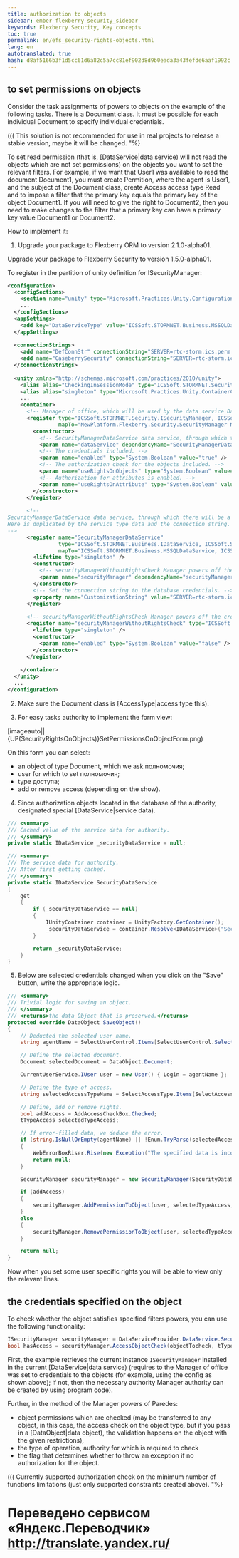 ```yaml
--- 
title: authorization to objects 
sidebar: ember-flexberry-security_sidebar 
keywords: Flexberry Security, Key concepts 
toc: true 
permalink: en/efs_security-rights-objects.html 
lang: en 
autotranslated: true 
hash: d8af5166b3f1d5cc61d6a82c5a7cc81ef902d8d9b0eada3a43fefde6aaf1992c 
--- 
```


## to set permissions on objects 

Consider the task assignments of powers to objects on the example of the following tasks. There is a Document class. It must be possible for each individual Document to specify individual credentials. 

(((<msg type=important> 
This solution is not recommended for use in real projects to release a stable version, maybe it will be changed. 
"%} 

To set read permission (that is, [DataService|data service) will not read the objects which are not set permissions) on the objects you want to set the relevant filters. For example, if we want that User1 was available to read the document Document1, you must create Permition, where the agent is User1, and the subject of the Document class, create Access access type Read and to impose a filter that the primary key equals the primary key of the object Document1. If you will need to give the right to Document2, then you need to make changes to the filter that a primary key can have a primary key value Document1 or Document2. 

How to implement it: 

1. Upgrade your package to Flexberry ORM to version 2.1.0-alpha01. 

Upgrade your package to Flexberry Security to version 1.5.0-alpha01. 

To register in the partition of unity definition for ISecurityManager: 
```xml
<configuration>
  <configSections>
    <section name="unity" type="Microsoft.Practices.Unity.Configuration.UnityConfigurationSection, Microsoft.Practices.Unity.Configuration" />
    ...
  </configSections>
  <appSettings>
    <add key="DataServiceType" value="ICSSoft.STORMNET.Business.MSSQLDataService, ICSSoft.STORMNET.Business.MSSQLDataService" />
  </appSettings>
  
  <connectionStrings>
    <add name="DefConnStr" connectionString="SERVER=rtc-storm.ics.perm.ru;Trusted_connection=yes;DATABASE=SecurityControlTest" />
    <add name="CaseberrySecurity" connectionString="SERVER=rtc-storm.ics.perm.ru;Trusted_connection=yes;DATABASE=SecurityControlTestS" providerName="ICSSoft.STORMNET.Business.MSSQLDataService, ICSSoft.STORMNET.Business.MSSQLDataService, Version=1.0.0.1, Culture=neutral, PublicKeyToken=49b42003269a4a66" />
  </connectionStrings>
  
  <unity xmlns="http://schemas.microsoft.com/practices/2010/unity">
    <alias alias="CheckingInSessionMode" type="ICSSoft.STORMNET.Security.CheckingInSessionMode, CheckingLibrary" />
    <alias alias="singleton" type="Microsoft.Practices.Unity.ContainerControlledLifetimeManager, Microsoft.Practices.Unity" />
	...
    <container>
      <!-- Manager of office, which will be used by the data service DataServiceProvider.DataService. -->
      <register type="ICSSoft.STORMNET.Security.ISecurityManager, ICSSoft.STORMNET.DataObject"
                mapTo="NewPlatform.Flexberry.Security.SecurityManager NewPlatform.Flexberry.Security">
        <constructor>
		  <!-- SecurityManagerDataService data service, through which there will be a request to the authority. -->
          <param name="dataService" dependencyName="SecurityManagerDataService" />
		  <!-- The credentials included. -->
          <param name="enabled" type="System.Boolean" value="true" />
		  <!-- The authorization check for the objects included. -->
          <param name="useRightsOnObjects" type="System.Boolean" value="true" />
		  <!-- Authorization for attributes is enabled. -->
          <param name="useRightsOnAttribute" type="System.Boolean" value="true" />
        </constructor>
      </register>
      
	  <!-- 
SecurityManagerDataService data service, through which there will be a request to the authority. 
Here is duplicated by the service type data and the connection string. Associated with the joint use of SecurityManager and CheckingLibrary. 
-->
      <register name="SecurityManagerDataService"
                type="ICSSoft.STORMNET.Business.IDataService, ICSSoft.STORMNET.Business"
                mapTo="ICSSoft.STORMNET.Business.MSSQLDataService, ICSSoft.STORMNET.Business.MSSQLDataService">
        <lifetime type="singleton" />
        <constructor>
		  <!-- securityManagerWithoutRightsCheck Manager powers off the credentials. -->
          <param name="securityManager" dependencyName="securityManagerWithoutRightsCheck" />
        </constructor>
		<!-- Set the connection string to the database credentials. -->
        <property name="CustomizationString" value="SERVER=rtc-storm.ics.perm.ru;Trusted_connection=yes;DATABASE=SecurityControlTestS;"/>
      </register>
	  
	  <!-- securityManagerWithoutRightsCheck Manager powers off the credentials. -->
      <register name="securityManagerWithoutRightsCheck" type="ICSSoft.STORMNET.Security.ISecurityManager, ICSSoft.STORMNET.DataObject" mapTo="ICSSoft.STORMNET.Security.DefaultSecurityManager, ICSSoft.STORMNET.RightManager">
        <lifetime type="singleton" />
        <constructor>
          <param name="enabled" type="System.Boolean" value="false" />
        </constructor>
      </register>
      
    </container>
  </unity>
  ...
</configuration>
``` 

2. Make sure the Document class is [AccessType|access type this). 

3. For easy tasks authority to implement the form view: 

[imageauto||{UP(SecurityRightsOnObjects)}SetPermissionsOnObjectForm.png) 

On this form you can select: 
* an object of type Document, which we ask полномочия; 
* user for which to set полномочия; 
* type доступа; 
* add or remove access (depending on the show). 

4. Since authorization objects located in the database of the authority, designated special [DataService|service data). 

``` csharp
/// <summary> 
/// Cached value of the service data for authority. 
/// </summary> 
private static IDataService _securityDataService = null;

/// <summary> 
/// The service data for authority. 
/// After first getting cached. 
/// </summary> 
private static IDataService SecurityDataService
{
	get
	{
		if (_securityDataService == null)
		{
			IUnityContainer container = UnityFactory.GetContainer();
			_securityDataService = container.Resolve<IDataService>("SecurityManagerDataService");
		}

		return _securityDataService;
	}
}
``` 

5. Below are selected credentials changed when you click on the "Save" button, write the appropriate logic. 

``` csharp
/// <summary> 
/// Trivial logic for saving an object. 
/// </summary> 
/// <returns>the data Object that is preserved.</returns> 
protected override DataObject SaveObject()
{
    // Deducted the selected user name. 
    string agentName = SelectUserControl.Items[SelectUserControl.SelectedIndex).Value;

    // Define the selected document. 
    Document selectedDocument = DataObject.Document;

    CurrentUserService.IUser user = new User() { Login = agentName };

    // Define the type of access. 
    string selectedAccessTypeName = SelectAccessType.Items[SelectAccessType.SelectedIndex).Value;

    // Define, add or remove rights. 
    bool addAccess = AddAccessCheckBox.Checked;
    tTypeAccess selectedTypeAccess;

    // If error-filled data, we deduce the error. 
    if (string.IsNullOrEmpty(agentName) || !Enum.TryParse(selectedAccessTypeName, out selectedTypeAccess))
    {
        WebErrorBoxRiser.Rise(new Exception("The specified data is incorrect."), false);
        return null;
    }

    SecurityManager securityManager = new SecurityManager(SecurityDataService, true, true, false);

    if (addAccess)
    {
        securityManager.AddPermissionToObject(user, selectedTypeAccess, selectedDocument);
    }
    else
    {
        securityManager.RemovePermissionToObject(user, selectedTypeAccess, selectedDocument);
    }

    return null;
}
``` 

Now when you set some user specific rights you will be able to view only the relevant lines.

## the credentials specified on the object 

To check whether the object satisfies specified filters powers, you can use the following functionality: 

``` csharp
ISecurityManager securityManager = DataServiceProvider.DataService.SecurityManager;
bool hasAccess = securityManager.AccessObjectCheck(objectTocheck, tTypeAccess.Insert, true);
``` 

First, the example retrieves the current instance `ISecurityManager` installed in the current [DataService|data service) (requires to the Manager of office was set to credentials to the objects (for example, using the config as shown above); if not, then the necessary authority Manager authority can be created by using program code). 

Further, in the method of the Manager powers of Paredes: 
* object permissions which are checked (may be transferred to any object, in this case, the access check on the object type, but if you pass in a [DataObject|data object), the validation happens on the object with the given restrictions), 
* the type of operation, authority for which is required to check 
* the flag that determines whether to throw an exception if no authorization for the object. 

(((<msg type=important> 
Currently supported authorization check on the minimum number of functions limitations (just only supported constraints created above). 
"%} 



 # Переведено сервисом «Яндекс.Переводчик» http://translate.yandex.ru/